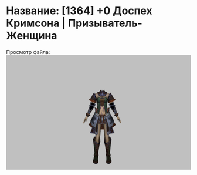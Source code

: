# Название: [1364] +0 Доспех Кримсона | Призыватель-Женщина

Просмотр файла:
![p090004.png](p090004.png)
